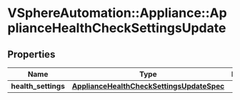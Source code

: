 # VSphereAutomation::Appliance::ApplianceHealthCheckSettingsUpdate

## Properties
Name | Type | Description | Notes
------------ | ------------- | ------------- | -------------
**health_settings** | [**ApplianceHealthCheckSettingsUpdateSpec**](ApplianceHealthCheckSettingsUpdateSpec.md) |  | 



